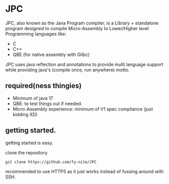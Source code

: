 # JPC

JPC, also known as the Java Program compiler, is a Library + standalone program
designed to compile Micro-Assembly to Lower/Higher level Programming languages 
like:
- C
- C++
- QBE (for native assembly with Glibc)

JPC uses java reflection and annotations to provide multi language support while
providing java's (compile once, run anywhere) motto.



## required(ness thingies)
- Minimum of java 17
- QBE: to test things out if needed.
- Micro-Assembly experience: minimum of V1 spec compliance (just kidding XD)

## getting started.

getting started is easy.

clone the repository
```shell
git clone https://github.com/fy-nite/JPC
```
recommended to use HTTPS as it just works instead of fussing around with SSH.

